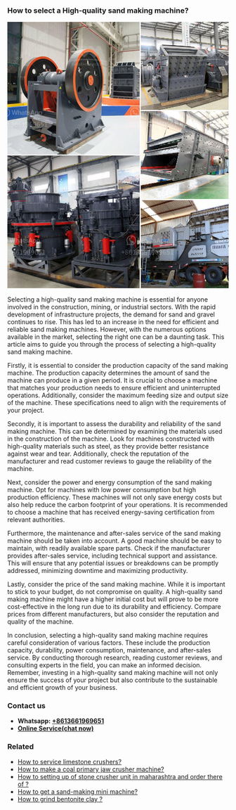 <h3>How to select a High-quality sand making machine?</h3><img src='1701745409.jpg' alt=''><p>Selecting a high-quality sand making machine is essential for anyone involved in the construction, mining, or industrial sectors. With the rapid development of infrastructure projects, the demand for sand and gravel continues to rise. This has led to an increase in the need for efficient and reliable sand making machines. However, with the numerous options available in the market, selecting the right one can be a daunting task. This article aims to guide you through the process of selecting a high-quality sand making machine.</p><p>Firstly, it is essential to consider the production capacity of the sand making machine. The production capacity determines the amount of sand the machine can produce in a given period. It is crucial to choose a machine that matches your production needs to ensure efficient and uninterrupted operations. Additionally, consider the maximum feeding size and output size of the machine. These specifications need to align with the requirements of your project.</p><p>Secondly, it is important to assess the durability and reliability of the sand making machine. This can be determined by examining the materials used in the construction of the machine. Look for machines constructed with high-quality materials such as steel, as they provide better resistance against wear and tear. Additionally, check the reputation of the manufacturer and read customer reviews to gauge the reliability of the machine.</p><p>Next, consider the power and energy consumption of the sand making machine. Opt for machines with low power consumption but high production efficiency. These machines will not only save energy costs but also help reduce the carbon footprint of your operations. It is recommended to choose a machine that has received energy-saving certification from relevant authorities.</p><p>Furthermore, the maintenance and after-sales service of the sand making machine should be taken into account. A good machine should be easy to maintain, with readily available spare parts. Check if the manufacturer provides after-sales service, including technical support and assistance. This will ensure that any potential issues or breakdowns can be promptly addressed, minimizing downtime and maximizing productivity.</p><p>Lastly, consider the price of the sand making machine. While it is important to stick to your budget, do not compromise on quality. A high-quality sand making machine might have a higher initial cost but will prove to be more cost-effective in the long run due to its durability and efficiency. Compare prices from different manufacturers, but also consider the reputation and quality of the machine.</p><p>In conclusion, selecting a high-quality sand making machine requires careful consideration of various factors. These include the production capacity, durability, power consumption, maintenance, and after-sales service. By conducting thorough research, reading customer reviews, and consulting experts in the field, you can make an informed decision. Remember, investing in a high-quality sand making machine will not only ensure the success of your project but also contribute to the sustainable and efficient growth of your business.</p><h3>Contact us</h3><ul><li><strong>Whatsapp:&nbsp;<a href="https://wa.me/8613661969651">+8613661969651</a></strong></li><li><a href="https://swt.shibang-china.com/?git&amp;zhl&amp;How to select a Highquality sand making machine"><strong>Online Service(chat now)</strong></a></li></ul><h3>Related</h3><ul><li><a href='How to service limestone crushers.md'>How to service limestone crushers?</a></li><li><a href='How to make a coal primary jaw crusher machine.md'>How to make a coal primary jaw crusher machine?</a></li><li><a href='How to setting up of stone crusher unit in maharashtra and order there of .md'>How to setting up of stone crusher unit in maharashtra and order there of ?</a></li><li><a href='How to get a sandmaking mini machine.md'>How to get a sand-making mini machine?</a></li><li><a href='How to grind bentonite clay .md'>How to grind bentonite clay ?</a></li></ul>